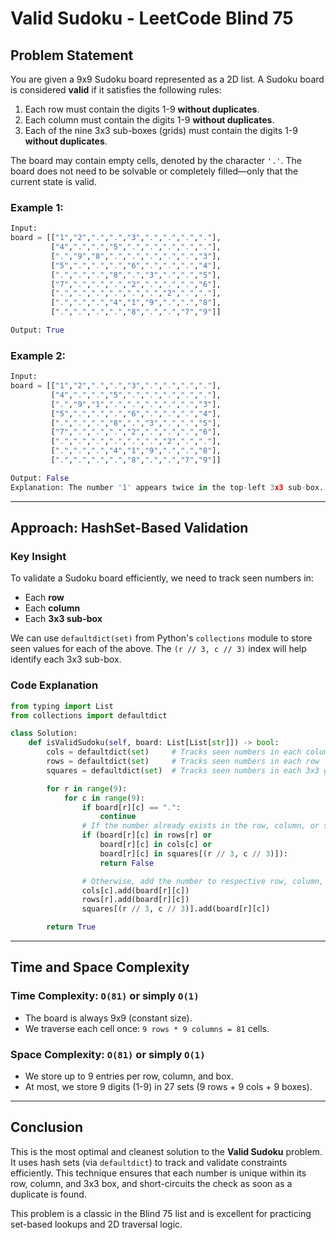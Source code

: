# Valid Sudoku - LeetCode Blind 75

## Problem Statement
You are given a 9x9 Sudoku board represented as a 2D list. A Sudoku board is considered **valid** if it satisfies the following rules:

1. Each row must contain the digits 1-9 **without duplicates**.
2. Each column must contain the digits 1-9 **without duplicates**.
3. Each of the nine 3x3 sub-boxes (grids) must contain the digits 1-9 **without duplicates**.

The board may contain empty cells, denoted by the character `'.'`. The board does not need to be solvable or completely filled—only that the current state is valid.

### Example 1:
```python
Input:
board = [["1","2",".",".","3",".",".",".","."],
         ["4",".",".","5",".",".",".",".","."],
         [".","9","8",".",".",".",".",".","3"],
         ["5",".",".",".","6",".",".",".","4"],
         [".",".",".","8",".","3",".",".","5"],
         ["7",".",".",".","2",".",".",".","6"],
         [".",".",".",".",".",".","2",".","."],
         [".",".",".","4","1","9",".",".","8"],
         [".",".",".",".","8",".",".","7","9"]]

Output: True
```

### Example 2:
```python
Input:
board = [["1","2",".",".","3",".",".",".","."],
         ["4",".",".","5",".",".",".",".","."],
         [".","9","1",".",".",".",".",".","3"],
         ["5",".",".",".","6",".",".",".","4"],
         [".",".",".","8",".","3",".",".","5"],
         ["7",".",".",".","2",".",".",".","6"],
         [".",".",".",".",".",".","2",".","."],
         [".",".",".","4","1","9",".",".","8"],
         [".",".",".",".","8",".",".","7","9"]]

Output: False
Explanation: The number '1' appears twice in the top-left 3x3 sub-box.
```

---

## Approach: HashSet-Based Validation

### Key Insight
To validate a Sudoku board efficiently, we need to track seen numbers in:
- Each **row**
- Each **column**
- Each **3x3 sub-box**

We can use `defaultdict(set)` from Python's `collections` module to store seen values for each of the above. The `(r // 3, c // 3)` index will help identify each 3x3 sub-box.

### Code Explanation
```python
from typing import List
from collections import defaultdict

class Solution:
    def isValidSudoku(self, board: List[List[str]]) -> bool:
        cols = defaultdict(set)     # Tracks seen numbers in each column
        rows = defaultdict(set)     # Tracks seen numbers in each row
        squares = defaultdict(set)  # Tracks seen numbers in each 3x3 grid

        for r in range(9):
            for c in range(9):
                if board[r][c] == ".":
                    continue
                # If the number already exists in the row, column, or square, it's invalid
                if (board[r][c] in rows[r] or
                    board[r][c] in cols[c] or
                    board[r][c] in squares[(r // 3, c // 3)]):
                    return False

                # Otherwise, add the number to respective row, column, and square sets
                cols[c].add(board[r][c])
                rows[r].add(board[r][c])
                squares[(r // 3, c // 3)].add(board[r][c])

        return True
```

---

## Time and Space Complexity

### Time Complexity: `O(81)` or simply `O(1)`
- The board is always 9x9 (constant size).
- We traverse each cell once: `9 rows * 9 columns = 81` cells.

### Space Complexity: `O(81)` or simply `O(1)`
- We store up to 9 entries per row, column, and box.
- At most, we store 9 digits (1-9) in 27 sets (9 rows + 9 cols + 9 boxes).

---

## Conclusion
This is the most optimal and cleanest solution to the **Valid Sudoku** problem. It uses hash sets (via `defaultdict`) to track and validate constraints efficiently. This technique ensures that each number is unique within its row, column, and 3x3 box, and short-circuits the check as soon as a duplicate is found.

This problem is a classic in the Blind 75 list and is excellent for practicing set-based lookups and 2D traversal logic.